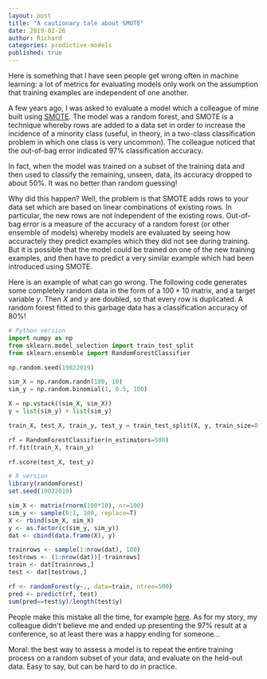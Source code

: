 ```yaml
---
layout: post
title: "A cautionary tale about SMOTE"
date: 2019-02-26
author: Richard
categories: predictive-models
published: true
---
```

Here is something that I have seen people get wrong often in machine learning: a lot of metrics for evaluating models only work on the
assumption that training examples are independent of one another.

A few years ago, I was asked to evaluate a model which a colleague of mine built using 
[SMOTE](https://en.wikipedia.org/wiki/Oversampling_and_undersampling_in_data_analysis). The model was a random forest, and SMOTE is
a technique whereby rows are added to a data set in order to increase the incidence of a minority class (useful, in theory, in a two-class
classification problem in which one class is very uncommon). The colleague noticed that the out-of-bag error indicated 97% classification
accuracy.

In fact, when the model was trained on a subset of the training data and then used to classify the remaining, unseen, data, its accuracy
dropped to about 50%. It was no better than random guessing!

Why did this happen? Well, the problem is that SMOTE adds rows to your data set which are based on linear combinations of existing rows. 
In particular, the new rows are not independent of the existing rows. Out-of-bag error is a measure of the accuracy of a random forest 
(or other ensemble of models) whereby models are evaluated by seeing how accuractely they predict examples which they did not see during
training. But it is possible that the model could be trained on one of the new training examples, and then have to predict a very similar
example which had been introduced using SMOTE.

Here is an example of what can go wrong. The following code generates some completely random data in the form of a $100 \times 10$ matrix,
and a target variable $y$. Then $X$ and $y$ are doubled, so that every row is duplicated. A random forest fitted to this garbage data has
a classification accuracy of 80%! 

```python
# Python version
import numpy as np
from sklearn.model_selection import train_test_split
from sklearn.ensemble import RandomForestClassifier

np.random.seed(19022019)

sim_X = np.random.randn(100, 10)
sim_y = np.random.binomial(1, 0.5, 100)

X = np.vstack((sim_X, sim_X))
y = list(sim_y) + list(sim_y)

train_X, test_X, train_y, test_y = train_test_split(X, y, train_size=0.5, test_size=0.5)

rf = RandomForestClassifier(n_estimators=500)
rf.fit(train_X, train_y)

rf.score(test_X, test_y)
```

```r
# R version
library(randomForest)
set.seed(19022019)

sim_X <- matrix(rnorm(100*10), nr=100)
sim_y <- sample(0:1, 100, replace=T)
X <- rbind(sim_X, sim_X)
y <- as.factor(c(sim_y, sim_y))
dat <- cbind(data.frame(X), y)

trainrows <- sample(1:nrow(dat), 100)
testrows <- (1:nrow(dat))[-trainrows]
train <- dat[trainrows,]
test <- dat[testrows,]

rf <- randomForest(y~., data=train, ntree=500)
pred <- predict(rf, test)
sum(pred==test$y)/length(test$y)
```
People make this mistake all the time, for example [here](https://www.kaggle.com/rahultej/tomek-links-smote-cv-99-96-to-100-recall). As
for my story, my colleague didn't believe me and ended up presenting the 97% result at a conference, so at least there was a happy ending
for someone...

Moral: the best way to assess a model is to repeat the entire training process on a random subset of your data, and evaluate on the held-out
data. Easy to say, but can be hard to do in practice.
